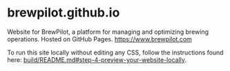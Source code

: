 # brewpilot.github.io
Website for BrewPilot, a platform for managing and optimizing brewing operations. Hosted on GitHub Pages. https://www.brewpilot.com

To run this site locally without editing any CSS, follow the instructions found here: [build/README.md#step-4-preview-your-website-locally](build/README.md#step-4-preview-your-website-locally).